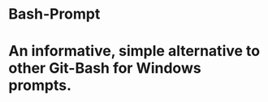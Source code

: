 # Bash-Prompt
An informative, simple alternative to other Git-Bash for Windows prompts.
===========
